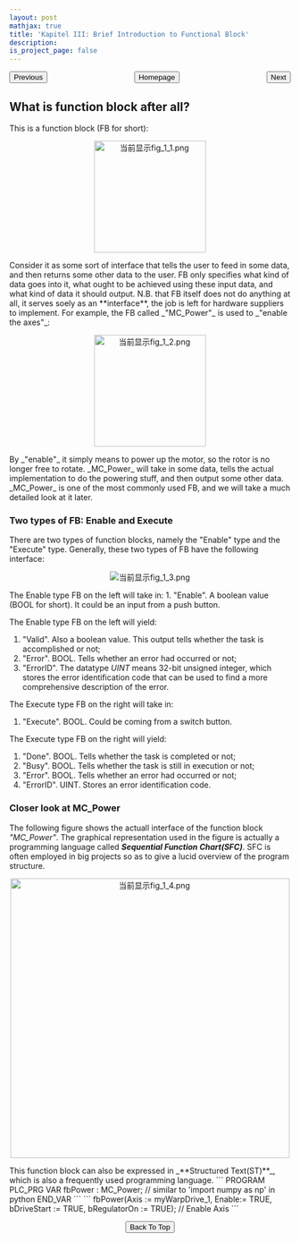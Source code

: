 ```yaml
---
layout: post
mathjax: true
title: 'Kapitel III: Brief Introduction to Functional Block'
description: 
is_project_page: false
---
```


<p style="text-align:center;">
<button type="button" onclick="window.location.href='index.html';">Homepage</button>
<span style="float:left;"><button type="button" onclick="alert('This is the first chapter!')">Previous</button></span>
<span style="float:right;"><button type="button" onclick="window.location.href='ch3.html';">Next</button></span>
</p>

## What is function block after all?
This is a function block (FB for short):
<p align="center">
    <img src="https://lh3.googleusercontent.com/ngotE6zvjkKjTvIp-zRD9Cxw7icwo6gZeeubb3dVAInpfDwyZ8bv45Mflv7WVI5ImagK7hiB5UP56qOt5TZx=w2880-h1282-rw" class="ndfHFb-c4YZDc-HiaYvf-RJLb9c" alt="当前显示fig_1_1.png" aria-hidden="true" width="200">
</p>
Consider it as some sort of interface that tells the user to feed in some data, and then returns some other data to the user. FB only specifies what kind of data goes into it, what ought to be achieved using these input data, and what kind of data it should output. N.B. that FB itself does not do anything at all, it serves soely as an **interface**, the job is left for hardware suppliers to implement. For example, the FB called _"MC_Power"_ is used to _"enable the axes"_: 
<p align="center">
    <img src="https://lh6.googleusercontent.com/TpzC2s9elMP6On1xcZ_jeuKHoas6wxm4ZJ1slgOY2qJzky3yszIg1gTkMHv4Q9Ujd9SHaFZNrOh_uoBF3TEJ=w2100-h1380-rw" class="ndfHFb-c4YZDc-HiaYvf-RJLb9c" alt="当前显示fig_1_2.png" aria-hidden="true" width="200">
</p>
By _"enable"_ it simply means to power up the motor, so the rotor is no longer free to rotate. _MC_Power_ will take in some data, tells the actual implementation to do the powering stuff, and then output some other data. _MC_Power_ is one of the most commonly used FB, and we will take a much detailed look at it later.

### Two types of FB: Enable and Execute
There are two types of function blocks, namely the "Enable" type and the "Execute" type. Generally, these two types of FB have the following interface:
<p align="center">
    <img src="https://lh6.googleusercontent.com/_PhNW35qFPgOTRNTh0fpo6F1rBWrsu134fXYIxNf50b_s9YxgQdnCFOuEexs7V3ruuc_7gjxDmRpO0n2cixm=w2880-h1380-rw" class="ndfHFb-c4YZDc-HiaYvf-RJLb9c" alt="当前显示fig_1_3.png" aria-hidden="true">
</p>
The Enable type FB on the left will take in:
1. "Enable". A boolean value (BOOL for short). It could be an input from a push button.

The Enable type FB on the left will yield:
1. "Valid". Also a boolean value. This output tells whether the task is accomplished or not;
2. "Error". BOOL. Tells whether an error had occurred or not;
3. "ErrorID". The datatype _UINT_ means 32-bit unsigned integer, which stores the error identification code that can be used to find a more comprehensive description of the error.

The Execute type FB on the right will take in:
1. "Execute". BOOL. Could be coming from a switch button.

The Execute type FB on the right will yield:
1. "Done". BOOL. Tells whether the task is completed or not;
2. "Busy". BOOL. Tells whether the task is still in execution or not;
3. "Error". BOOL. Tells whether an error had occurred or not;
4. "ErrorID". UINT. Stores an error identification code.

### Closer look at MC_Power
The following figure shows the actuall interface of the function block _"MC_Power"_. The graphical representation used in the figure is actually a programming language called _**Sequential Function Chart(SFC)**_. SFC is often employed in big projects so as to give a lucid overview of the program structure.
<p align="center">
    <img src="https://lh4.googleusercontent.com/p1ajqmwKNEVY0IbLMEEPUlOaC3m_ZtiRNHgz-rcHkx4zQSDlFtsNsuheUHSohyPOi_MHbNMvUDFUinkr87c1=w2100-h1380-rw" class="ndfHFb-c4YZDc-HiaYvf-RJLb9c" alt="当前显示fig_1_4.png" aria-hidden="true" width="500">
</p>
This function block can also be expressed in _**Structured Text(ST)**_, which is also a frequently used programming language.
```
PROGRAM PLC_PRG
VAR
    fbPower     :   MC_Power;   
    // similar to 'import numpy as np' in python
END_VAR
```
```
fbPower(Axis := myWarpDrive_1, Enable:= TRUE, bDriveStart := TRUE, bRegulatorOn := TRUE);   
// Enable Axis
```

<p style="text-align:center;">
<button type="button" onclick="window.location.href='#top';">Back To Top</button>
<p>
